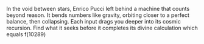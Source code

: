 In the void between stars, Enrico Pucci left behind a machine that counts beyond reason. It bends numbers like gravity, orbiting closer to a perfect balance, then collapsing. Each input drags you deeper into its cosmic recursion. Find what it seeks before it completes its divine calculation which equals f(10289)

